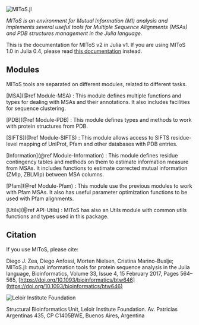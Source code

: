 ![MIToS.jl](./assets/MIToS_logo.png)  

*MIToS is an environment for Mutual Information (MI) analysis and implements several
useful tools for Multiple Sequence Alignments (MSAs) and PDB structures management in
the Julia language.*

This is the documentation for MIToS v2 in Julia v1. If you are using MIToS 1.0 in
Julia 0.4, please read [this documentation](https://diegozea.github.io/mitosghpage-legacy/)
 instead.  

## Modules

MIToS tools are separated on different modules, related to different tasks.

[MSA](@ref Module-MSA) : This module defines multiple functions and types for dealing
with MSAs and their annotations. It also includes facilities for sequence clustering.

[PDB](@ref Module-PDB) : This module defines types and methods to work with protein
structures from PDB.

[SIFTS](@ref Module-SIFTS) : This module allows access to SIFTS residue-level mapping of
UniProt, Pfam and other databases with PDB entries.

[Information](@ref Module-Information) : This module defines residue contingency tables
and methods on them to estimate information measure from MSAs. It includes functions to
estimate corrected mutual information (ZMIp, ZBLMIp) between MSA columns.  

[Pfam](@ref Module-Pfam) : This module use the previous modules to work with Pfam MSAs.
It also has useful parameter optimization functions to be used with Pfam alignments.  

[Utils](@ref API-Utils) : MIToS has also an Utils module with common utils functions and
types used in this package.  

## Citation  

If you use MIToS, please cite:

Diego J. Zea, Diego Anfossi, Morten Nielsen, Cristina Marino-Buslje; MIToS.jl: mutual information tools for protein sequence analysis in the Julia language, Bioinformatics, Volume 33, Issue 4, 15 February 2017, Pages 564–565, [https://doi.org/10.1093/bioinformatics/btw646](https://doi.org/10.1093/bioinformatics/btw646)  



![Leloir Institute Foundation](./assets/FIL_logo.png)  

Structural Bioinformatics Unit, Leloir Institute Foundation.
Av. Patricias Argentinas 435, CP C1405BWE, Buenos Aires, Argentina
